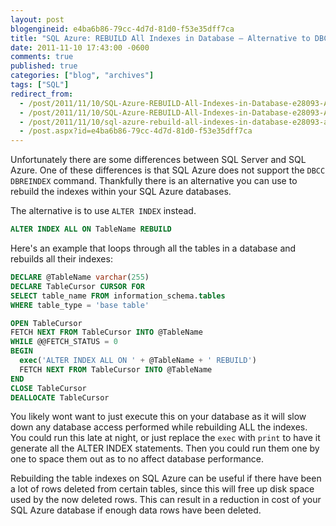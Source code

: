 ```yaml
---
layout: post
blogengineid: e4ba6b86-79cc-4d7d-81d0-f53e35dff7ca
title: "SQL Azure: REBUILD All Indexes in Database – Alternative to DBCC DBREINDEX"
date: 2011-11-10 17:43:00 -0600
comments: true
published: true
categories: ["blog", "archives"]
tags: ["SQL"]
redirect_from: 
  - /post/2011/11/10/SQL-Azure-REBUILD-All-Indexes-in-Database-e28093-Alternative-to-DBCC-DBREINDEX.aspx
  - /post/2011/11/10/SQL-Azure-REBUILD-All-Indexes-in-Database-e28093-Alternative-to-DBCC-DBREINDEX
  - /post/2011/11/10/sql-azure-rebuild-all-indexes-in-database-e28093-alternative-to-dbcc-dbreindex
  - /post.aspx?id=e4ba6b86-79cc-4d7d-81d0-f53e35dff7ca
---
```

<!-- more -->

Unfortunately there are some differences between SQL Server and SQL Azure. One of these differences is that SQL Azure does not support the `DBCC DBREINDEX` command. Thankfully there is an alternative you can use to rebuild the indexes within your SQL Azure databases.

The alternative is to use `ALTER INDEX` instead.

```sql
ALTER INDEX ALL ON TableName REBUILD
```

Here's an example that loops through all the tables in a database and rebuilds all their indexes:

```sql
DECLARE @TableName varchar(255)
DECLARE TableCursor CURSOR FOR
SELECT table_name FROM information_schema.tables
WHERE table_type = 'base table'

OPEN TableCursor
FETCH NEXT FROM TableCursor INTO @TableName
WHILE @@FETCH_STATUS = 0
BEGIN
  exec('ALTER INDEX ALL ON ' + @TableName + ' REBUILD')
  FETCH NEXT FROM TableCursor INTO @TableName
END
CLOSE TableCursor
DEALLOCATE TableCursor
```

You likely wont want to just execute this on your database as it will slow down any database access performed while rebuilding ALL the indexes. You could run this late at night, or just replace the `exec` with `print` to have it generate all the ALTER INDEX statements. Then you could run them one by one to space them out as to no affect database performance.

Rebuilding the table indexes on SQL Azure can be useful if there have been a lot of rows deleted from certain tables, since this will free up disk space used by the now deleted rows. This can result in a reduction in cost of your SQL Azure database if enough data rows have been deleted.
